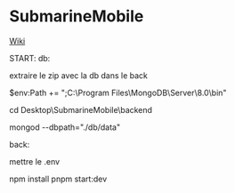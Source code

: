 # SubmarineMobile

[Wiki](https://github.com/Durionleponey/SubmarineMobile/wiki)


START:
db:

extraire le zip avec la db dans le back


$env:Path += ";C:\Program Files\MongoDB\Server\8.0\bin"

cd Desktop\SubmarineMobile\backend

mongod --dbpath="./db/data"





back:

mettre le .env

npm install
pnpm start:dev

